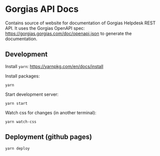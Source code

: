 # Gorgias API Docs

Contains source of website for documentation of Gorgias Helpdesk REST API. 
It uses the Gorgias OpenAPI spec: https://gorgias.gorgias.com/doc/openapi.json to generate the documentation.


## Development 

Install `yarn`: https://yarnpkg.com/en/docs/install

Install packages:
    
    yarn

Start development server:

    yarn start
    
Watch css for changes (in another terminal): 

    yarn watch-css
    
    
## Deployment (github pages)

    yarn deploy
